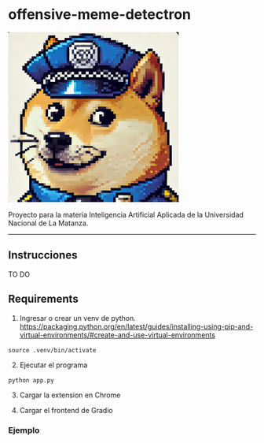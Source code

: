 # offensive-meme-detectron

![](Extension/POGE-main.png)

Proyecto para la materia Inteligencia Artificial Aplicada de la Universidad Nacional de La Matanza.

---

## Instrucciones

TO DO

## Requirements
1. Ingresar o crear un venv de python.
https://packaging.python.org/en/latest/guides/installing-using-pip-and-virtual-environments/#create-and-use-virtual-environments

``` 
source .venv/bin/activate  
```

2. Ejecutar el programa

```
python app.py
```
3. Cargar la extension en Chrome

4. Cargar el frontend de Gradio

### Ejemplo

